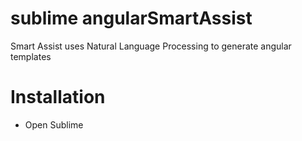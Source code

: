 # sublime angularSmartAssist
Smart Assist uses Natural Language Processing to generate angular templates

# Installation
- Open Sublime

